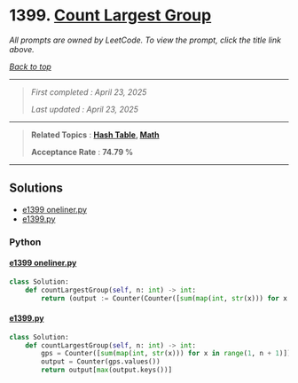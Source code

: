 # 1399. [Count Largest Group](<https://leetcode.com/problems/count-largest-group>)

*All prompts are owned by LeetCode. To view the prompt, click the title link above.*

*[Back to top](<../README.md>)*

------

> *First completed : April 23, 2025*
>
> *Last updated : April 23, 2025*

------

> **Related Topics** : **[Hash Table](<by_topic/Hash Table.md>), [Math](<by_topic/Math.md>)**
>
> **Acceptance Rate** : **74.79 %**

------

## Solutions

- [e1399 oneliner.py](<../my-submissions/e1399 oneliner.py>)
- [e1399.py](<../my-submissions/e1399.py>)
### Python
#### [e1399 oneliner.py](<../my-submissions/e1399 oneliner.py>)
```Python
class Solution:
    def countLargestGroup(self, n: int) -> int:
        return (output := Counter(Counter([sum(map(int, str(x))) for x in range(1, n + 1)]).values()))[max(output.keys())]
```

#### [e1399.py](<../my-submissions/e1399.py>)
```Python
class Solution:
    def countLargestGroup(self, n: int) -> int:
        gps = Counter([sum(map(int, str(x))) for x in range(1, n + 1)])
        output = Counter(gps.values())
        return output[max(output.keys())]
```

